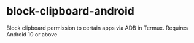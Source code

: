 # block-clipboard-android
Block clipboard permission to certain apps via ADB in Termux. Requires Android 10 or above
